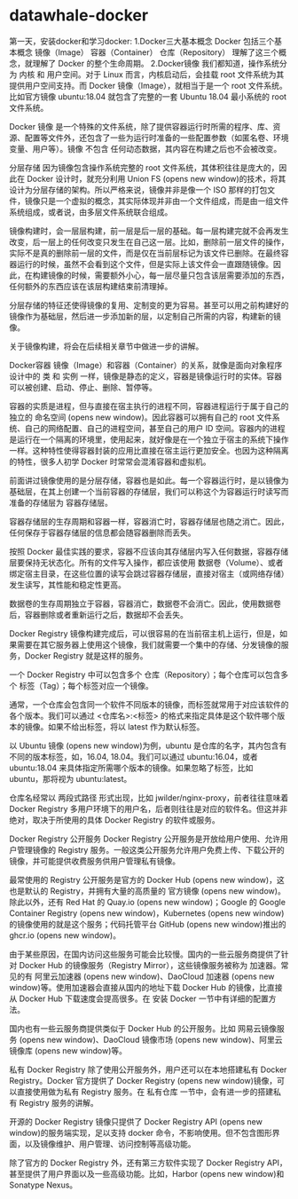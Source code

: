 # datawhale-docker
第一天，安装docker和学习docker:
1.Docker三大基本概念
Docker 包括三个基本概念
镜像（Image）
容器（Container）
仓库（Repository）
理解了这三个概念，就理解了 Docker 的整个生命周期。
2.Docker镜像
我们都知道，操作系统分为 内核 和 用户空间。对于 Linux 而言，内核启动后，会挂载 root 文件系统为其提供用户空间支持。而 Docker 镜像（Image），就相当于是一个 root 文件系统。比如官方镜像 ubuntu:18.04 就包含了完整的一套 Ubuntu 18.04 最小系统的 root 文件系统。

Docker 镜像 是一个特殊的文件系统，除了提供容器运行时所需的程序、库、资源、配置等文件外，还包含了一些为运行时准备的一些配置参数（如匿名卷、环境变量、用户等）。镜像 不包含 任何动态数据，其内容在构建之后也不会被改变。

分层存储
因为镜像包含操作系统完整的 root 文件系统，其体积往往是庞大的，因此在 Docker 设计时，就充分利用 Union FS (opens new window)的技术，将其设计为分层存储的架构。所以严格来说，镜像并非是像一个 ISO 那样的打包文件，镜像只是一个虚拟的概念，其实际体现并非由一个文件组成，而是由一组文件系统组成，或者说，由多层文件系统联合组成。

镜像构建时，会一层层构建，前一层是后一层的基础。每一层构建完就不会再发生改变，后一层上的任何改变只发生在自己这一层。比如，删除前一层文件的操作，实际不是真的删除前一层的文件，而是仅在当前层标记为该文件已删除。在最终容器运行的时候，虽然不会看到这个文件，但是实际上该文件会一直跟随镜像。因此，在构建镜像的时候，需要额外小心，每一层尽量只包含该层需要添加的东西，任何额外的东西应该在该层构建结束前清理掉。

分层存储的特征还使得镜像的复用、定制变的更为容易。甚至可以用之前构建好的镜像作为基础层，然后进一步添加新的层，以定制自己所需的内容，构建新的镜像。

关于镜像构建，将会在后续相关章节中做进一步的讲解。

Docker容器
镜像（Image）和容器（Container）的关系，就像是面向对象程序设计中的 类 和 实例 一样，镜像是静态的定义，容器是镜像运行时的实体。容器可以被创建、启动、停止、删除、暂停等。

容器的实质是进程，但与直接在宿主执行的进程不同，容器进程运行于属于自己的独立的 命名空间 (opens new window)。因此容器可以拥有自己的 root 文件系统、自己的网络配置、自己的进程空间，甚至自己的用户 ID 空间。容器内的进程是运行在一个隔离的环境里，使用起来，就好像是在一个独立于宿主的系统下操作一样。这种特性使得容器封装的应用比直接在宿主运行更加安全。也因为这种隔离的特性，很多人初学 Docker 时常常会混淆容器和虚拟机。

前面讲过镜像使用的是分层存储，容器也是如此。每一个容器运行时，是以镜像为基础层，在其上创建一个当前容器的存储层，我们可以称这个为容器运行时读写而准备的存储层为 容器存储层。

容器存储层的生存周期和容器一样，容器消亡时，容器存储层也随之消亡。因此，任何保存于容器存储层的信息都会随容器删除而丢失。

按照 Docker 最佳实践的要求，容器不应该向其存储层内写入任何数据，容器存储层要保持无状态化。所有的文件写入操作，都应该使用 数据卷（Volume）、或者 绑定宿主目录，在这些位置的读写会跳过容器存储层，直接对宿主（或网络存储）发生读写，其性能和稳定性更高。

数据卷的生存周期独立于容器，容器消亡，数据卷不会消亡。因此，使用数据卷后，容器删除或者重新运行之后，数据却不会丢失。

Docker Registry
镜像构建完成后，可以很容易的在当前宿主机上运行，但是，如果需要在其它服务器上使用这个镜像，我们就需要一个集中的存储、分发镜像的服务，Docker Registry 就是这样的服务。

一个 Docker Registry 中可以包含多个 仓库（Repository）；每个仓库可以包含多个 标签（Tag）；每个标签对应一个镜像。

通常，一个仓库会包含同一个软件不同版本的镜像，而标签就常用于对应该软件的各个版本。我们可以通过 <仓库名>:<标签> 的格式来指定具体是这个软件哪个版本的镜像。如果不给出标签，将以 latest 作为默认标签。

以 Ubuntu 镜像 (opens new window)为例，ubuntu 是仓库的名字，其内包含有不同的版本标签，如，16.04, 18.04。我们可以通过 ubuntu:16.04，或者 ubuntu:18.04 来具体指定所需哪个版本的镜像。如果忽略了标签，比如 ubuntu，那将视为 ubuntu:latest。

仓库名经常以 两段式路径 形式出现，比如 jwilder/nginx-proxy，前者往往意味着 Docker Registry 多用户环境下的用户名，后者则往往是对应的软件名。但这并非绝对，取决于所使用的具体 Docker Registry 的软件或服务。

Docker Registry 公开服务
Docker Registry 公开服务是开放给用户使用、允许用户管理镜像的 Registry 服务。一般这类公开服务允许用户免费上传、下载公开的镜像，并可能提供收费服务供用户管理私有镜像。

最常使用的 Registry 公开服务是官方的 Docker Hub (opens new window)，这也是默认的 Registry，并拥有大量的高质量的 官方镜像 (opens new window)。除此以外，还有 Red Hat 的 Quay.io (opens new window)；Google 的 Google Container Registry (opens new window)，Kubernetes (opens new window)的镜像使用的就是这个服务；代码托管平台 GitHub (opens new window)推出的 ghcr.io (opens new window)。

由于某些原因，在国内访问这些服务可能会比较慢。国内的一些云服务商提供了针对 Docker Hub 的镜像服务（Registry Mirror），这些镜像服务被称为 加速器。常见的有 阿里云加速器 (opens new window)、DaoCloud 加速器 (opens new window)等。使用加速器会直接从国内的地址下载 Docker Hub 的镜像，比直接从 Docker Hub 下载速度会提高很多。在 安装 Docker 一节中有详细的配置方法。

国内也有一些云服务商提供类似于 Docker Hub 的公开服务。比如 网易云镜像服务 (opens new window)、DaoCloud 镜像市场 (opens new window)、阿里云镜像库 (opens new window)等。

私有 Docker Registry
除了使用公开服务外，用户还可以在本地搭建私有 Docker Registry。Docker 官方提供了 Docker Registry (opens new window)镜像，可以直接使用做为私有 Registry 服务。在 私有仓库 一节中，会有进一步的搭建私有 Registry 服务的讲解。

开源的 Docker Registry 镜像只提供了 Docker Registry API (opens new window)的服务端实现，足以支持 docker 命令，不影响使用。但不包含图形界面，以及镜像维护、用户管理、访问控制等高级功能。

除了官方的 Docker Registry 外，还有第三方软件实现了 Docker Registry API，甚至提供了用户界面以及一些高级功能。比如，Harbor (opens new window)和 Sonatype Nexus。
